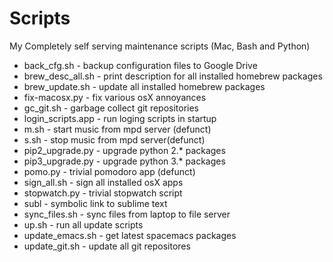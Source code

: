 Scripts
=======
My Completely self serving maintenance scripts (Mac, Bash and Python)

* back_cfg.sh     - backup configuration files to Google Drive
* brew_desc_all.sh - print description for all installed homebrew packages
* brew_update.sh - update all installed homebrew packages
* fix-macosx.py - fix various osX annoyances
* gc_git.sh - garbage collect git repositories
* login_scripts.app - run loging scripts in startup 
* m.sh - start music from mpd server (defunct)
* s.sh - stop music from mpd server(defunct)
* pip2_upgrade.py - upgrade python 2.* packages
* pip3_upgrade.py - upgrade python 3.* packages
* pomo.py - trivial pomodoro app (defunct)
* sign_all.sh - sign all installed osX apps
* stopwatch.py - trivial stopwatch script
* subl - symbolic link to sublime text
* sync_files.sh - sync files from laptop to file server
* up.sh - run all update scripts
* update_emacs.sh - get latest spacemacs packages
* update_git.sh - update all git repositores